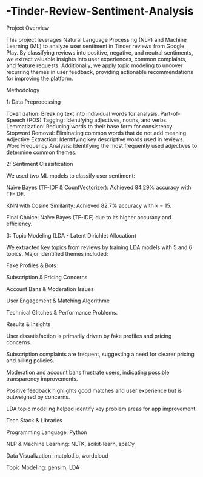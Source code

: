 # -Tinder-Review-Sentiment-Analysis

Project Overview

This project leverages Natural Language Processing (NLP) and Machine Learning (ML) to analyze user sentiment in Tinder reviews from Google Play. By classifying reviews into positive, negative, and neutral sentiments, we extract valuable insights into user experiences, common complaints, and feature requests. Additionally, we apply topic modeling to uncover recurring themes in user feedback, providing actionable recommendations for improving the platform.

Methodology

1: Data Preprocessing

Tokenization: Breaking text into individual words for analysis.
Part-of-Speech (POS) Tagging: Identifying adjectives, nouns, and verbs.
Lemmatization: Reducing words to their base form for consistency.
Stopword Removal: Eliminating common words that do not add meaning.
Adjective Extraction: Identifying key descriptive words used in reviews.
Word Frequency Analysis: Identifying the most frequently used adjectives to determine common themes.


2: Sentiment Classification

We used two ML models to classify user sentiment:

Naïve Bayes (TF-IDF & CountVectorizer): Achieved 84.29% accuracy with TF-IDF.

KNN with Cosine Similarity: Achieved 82.7% accuracy with k = 15.

Final Choice: Naïve Bayes (TF-IDF) due to its higher accuracy and efficiency.


3: Topic Modeling (LDA - Latent Dirichlet Allocation)

We extracted key topics from reviews by training LDA models with 5 and 6 topics. Major identified themes included:

Fake Profiles & Bots

Subscription & Pricing Concerns

Account Bans & Moderation Issues

User Engagement & Matching Algorithme 

Technical Glitches & Performance Problems.


Results & Insights

User dissatisfaction is primarily driven by fake profiles and pricing concerns.

Subscription complaints are frequent, suggesting a need for clearer pricing and billing policies.

Moderation and account bans frustrate users, indicating possible transparency improvements.

Positive feedback highlights good matches and user experience but is outweighed by concerns.

LDA topic modeling helped identify key problem areas for app improvement.


Tech Stack & Libraries

Programming Language: Python 

NLP & Machine Learning: NLTK, scikit-learn, spaCy

Data Visualization: matplotlib, wordcloud

Topic Modeling: gensim, LDA
